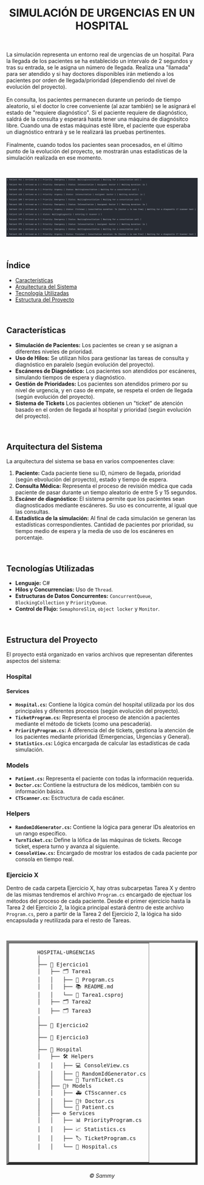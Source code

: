 <div align="center">
  
  # SIMULACIÓN DE URGENCIAS EN UN HOSPITAL
  
</div>

<br>

La simulación representa un entorno real de urgencias de un hospital. Para la llegada de los pacientes se ha establecido un intervalo de 2 segundos y tras su entrada, se le asigna un número de llegada. Realiza una "llamada" para ser atendido y si hay doctores disponibles irán metiendo a los pacientes por orden de llegada/prioridad (dependiendo del nivel de evolución del proyecto).
<br><br>
En consulta, los pacientes permanecen durante un periodo de tiempo aleatorio, si el doctor lo cree conveniente (al azar también) se le asignará el estado de "requiere diagnóstico". Si el paciente requiere de diagnóstico, saldrá de la consulta y esperará hasta tener una máquina de diagnósitco libre. Cuando una de estas máquinas esté libre, el paciente que esperaba un diagnóstico entrará y se le realizará las pruebas pertinentes.
<br><br>
Finalmente, cuando todos los pacientes sean procesados, en el último punto de la evolución del proyecto, se mostrarán unas estadísticas de la simulación realizada en ese momento.

<br>

![Imagen estética del programa](Resources/esteticaprograma.png)

<br>

## Índice

- [Características](#características)
- [Arquitectura del Sistema](#arquitectura-del-sistema)
- [Tecnología Utilizadas](#tecnologías-utilizadas)
- [Estructura del Proyecto](#estructura-del-proyecto)

<br>

## Características

- **Simulación de Pacientes:** Los pacientes se crean y se asignan a diferentes niveles de prioridad.
- **Uso de Hilos:** Se utilizan hilos para gestionar las tareas de consulta y diagnóstico en paralelo (según evolución del proyecto).
- **Escáneres de Diagnóstico:** Los pacientes son atendidos por escáneres, simulando tiempos de espera y diagnóstico.
- **Gestión de Prioridades:** Los pacientes son atendidos primero por su nivel de urgencia, y en caso de empate, se respeta el orden de llegada (según evolución del proyecto).
- **Sistema de Tickets** Los pacientes obtienen un "ticket" de atención basado en el orden de llegada al hospital y prioridad (según evolución del proyecto).

<br>

## Arquitectura del Sistema

La arquitectura del sistema se basa en varios compoenentes clave:

1. **Paciente:** Cada paciente tiene su ID, número de llegada, prioridad (según ebvolución del proyecto), estado y tiempo de espera.
2. **Consulta Médica:** Representa el proceso de revisión médica que cada paciente de pasar durante un tiempo aleatorio de entre 5 y 15 segundos.
3. **Escáner de diagnóstico:** El sistema permite que los pacientes sean diagnosticados mediante escáneres. Su uso es concurrente, al igual que las consultas.
4. **Estadística de la simulación:** Al final de cada simulación se generan las estadísticas correspondientes. Cantidad de pacientes por prioridad, su tiempo medio de espera y la media de uso de los escáneres en porcentaje.

<br>

## Tecnologías Utilizadas

- **Lenguaje:** C#
- **Hilos y Concurrencias:** Uso de `Thread`.
- **Estructuras de Datos Concurrentes:**  `ConcurrentQueue`, `BlockingCollection` y `PriorityQueue`.
- **Control de Flujo:** `SemaphoreSlim`, `object locker` y `Monitor`.

<br>

## Estructura del Proyecto

El proyecto está organizado en varios archivos que representan diferentes aspectos del sistema:

### Hospital

#### Services
- **`Hospital.cs`:** Contiene la lógica común del hospital utilizada por los dos principales y diferentes procesos (según evolución del proyecto).
- **`TicketProgram.cs`:** Representa el proceso de atención a pacientes mediante el método de tickets (como una pescadería).
- **`PriorityProgram.cs`:** A diferencia del de tickets, gestiona la atención de los pacientes mediante prioridad (Emergencias, Urgencias y General).
- **`Statistics.cs`:** Lógica encargada de calcular las estadísticas de cada simulación.

### Models
- **`Patient.cs`:** Representa el paciente con todas la información requerida.
- **`Doctor.cs`:** Contiene la estructura de los médicos, también con su información básica.
- **`CTScanner.cs`:** Esctructura de cada escáner.

### Helpers
- **`RandomIdGenerator.cs`:** Contiene la lógica para generar IDs aleatorios en un rango específico.
- **`TurnTicket.cs`:** Define la lófica de las máquinas de tickets. Recoge ticket, espera turno y avanza al siguiente.
- **`ConsoleView.cs`:** Encargado de mostrar los estados de cada paciente por consola en tiempo real.

### Ejercicio X

Dentro de cada carpeta Ejercicio X, hay otras subcarpetas Tarea X y dentro de las mismas tendremos el archivo `Program.cs` encargado de ejectuar los métodos del proceso de cada paciente. Desde el primer ejercicio hasta la Tarea 2 del Ejercicio 2, la lógica principal estará dentro de este archivo `Program.cs`, pero a partir de la Tarea 2 del Ejercicio 2, la lógica ha sido encapsulada y reutilizada para el resto de Tareas.

<br>

<table align="center" border="6px">
  <tr>
    <td>
      <pre>
        HOSPITAL-URGENCIAS
        │
        ├── 📝 Ejercicio1
        │   ├── 🗂️ Tarea1
        │   │   ├── 📄 Program.cs
        │   │   ├── 📚 README.md
        │   │   └── 📁 Tarea1.csproj
        │   ├── 🗂️ Tarea2
        │   ├── 🗂️ Tarea3
        │
        ├── 📝 Ejercicio2
        │
        ├── 📝 Ejercicio3
        │
        ├── 🏥 Hospital
        │   ├── 🛠️ Helpers
        │   │   ├── 💻 ConsoleView.cs
        │   │   ├── 🔑 RandomIdGenerator.cs
        │   │   └── 📝 TurnTicket.cs
        │   ├── 🧑‍⚕️ Models
        │   │   ├── 🚑 CTSscanner.cs
        │   │   ├── 👨‍⚕️ Doctor.cs
        │   │   └── 🏥 Patient.cs
        │   ├── ⚙️ Services
        │   │   ├── 📊 PriorityProgram.cs
        │   │   ├── 📈 Statistics.cs
        │   │   ├── 🏷️ TicketProgram.cs
        │   │   └── 🏥 Hospital.cs
      </pre>
    </td>
  </tr>
</table>

<div align="center">

###### © Sammy

</div>
